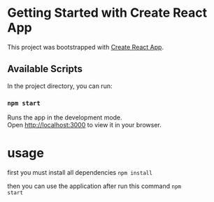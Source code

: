 # Getting Started with Create React App

This project was bootstrapped with [Create React App](https://github.com/facebook/create-react-app).

## Available Scripts

In the project directory, you can run:

### `npm start`

Runs the app in the development mode.\
Open [http://localhost:3000](http://localhost:3000) to view it in your browser.



<h1>usage</h1>

first you must install all dependencies <code>npm install</code>

then you can use the application after run this command <code>npm start</code>
